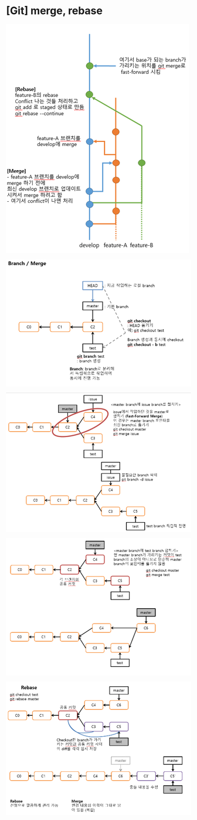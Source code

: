 # \[Git\] merge, rebase

![](../../.gitbook/assets/image%20%2824%29.png)

![](../../.gitbook/assets/image%20%2823%29.png)

![](../../.gitbook/assets/image%20%2820%29.png)

![](../../.gitbook/assets/image%20%2821%29.png)

![](../../.gitbook/assets/image%20%2822%29.png)



